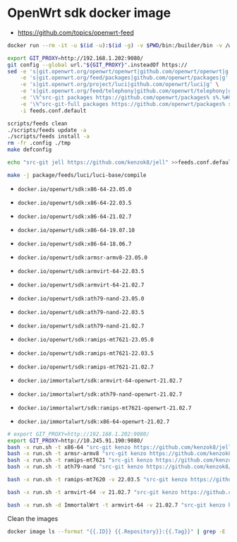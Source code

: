 # OpenWrt sdk docker image

- <https://github.com/topics/openwrt-feed>

```bash
docker run --rm -it -u $(id -u):$(id -g) -v $PWD/bin:/builder/bin -v /work/openwrt/dl:/builder/dl docker.io/openwrt/sdk:x86-64-23.05.0 bash

export GIT_PROXY=http://192.168.1.202:9080/
git config --global url."${GIT_PROXY}".insteadOf https://
sed -e 's|git.openwrt.org/openwrt/openwrt|github.com/openwrt/openwrt|g' \
    -e 's|git.openwrt.org/feed/packages|github.com/openwrt/packages|g' \
    -e 's|git.openwrt.org/project/luci|github.com/openwrt/luci|g' \
    -e 's|git.openwrt.org/feed/telephony|github.com/openwrt/telephony|g' \
    -e '\%^src-git packages https://github.com/openwrt/packages% s%.%#&%' \
    -e '\%^src-git-full packages https://github.com/openwrt/packages% s%.%#&%' \
    -i feeds.conf.default

scripts/feeds clean
./scripts/feeds update -a
./scripts/feeds install -a
rm -fr .config ./tmp
make defconfig

echo "src-git jell https://github.com/kenzok8/jell" >>feeds.conf.default

make -j package/feeds/luci/luci-base/compile
```

- `docker.io/openwrt/sdk:x86-64-23.05.0`
- `docker.io/openwrt/sdk:x86-64-22.03.5`
- `docker.io/openwrt/sdk:x86-64-21.02.7`
- `docker.io/openwrt/sdk:x86-64-19.07.10`
- `docker.io/openwrt/sdk:x86-64-18.06.7`

- `docker.io/openwrt/sdk:armsr-armv8-23.05.0`
- `docker.io/openwrt/sdk:armvirt-64-22.03.5`
- `docker.io/openwrt/sdk:armvirt-64-21.02.7`

- `docker.io/openwrt/sdk:ath79-nand-23.05.0`
- `docker.io/openwrt/sdk:ath79-nand-22.03.5`
- `docker.io/openwrt/sdk:ath79-nand-21.02.7`

- `docker.io/openwrt/sdk:ramips-mt7621-23.05.0`
- `docker.io/openwrt/sdk:ramips-mt7621-22.03.5`
- `docker.io/openwrt/sdk:ramips-mt7621-21.02.7`

- `docker.io/immortalwrt/sdk:armvirt-64-openwrt-21.02.7`
- `docker.io/immortalwrt/sdk:ath79-nand-openwrt-21.02.7`
- `docker.io/immortalwrt/sdk:ramips-mt7621-openwrt-21.02.7`
- `docker.io/immortalwrt/sdk:x86-64-openwrt-21.02.7`

```bash
# export GIT_PROXY=http://192.168.1.202:9080/
export GIT_PROXY=http://10.245.91.190:9080/
bash -x run.sh -t x86-64 "src-git kenzo https://github.com/kenzok8/jell;main"
bash -x run.sh -t armsr-armv8 "src-git kenzo https://github.com/kenzok8/jell;main"
bash -x run.sh -t ramips-mt7621 "src-git kenzo https://github.com/kenzok8/jell;main"
bash -x run.sh -t ath79-nand "src-git kenzo https://github.com/kenzok8/jell;main"

bash -x run.sh -t ramips-mt7620 -v 22.03.5 "src-git kenzo https://github.com/kenzok8/jell;main"

bash -x run.sh -t armvirt-64 -v 21.02.7 "src-git kenzo https://github.com/kenzok8/jell;main"

bash -x run.sh -d ImmortalWrt -t armvirt-64 -v 21.02.7 "src-git kenzo https://github.com/kenzok8/jell;main"
```

Clean the images

```bash
docker image ls --format "{{.ID}} {{.Repository}}:{{.Tag}}" | grep -E 'openwrt|immortalwrt' | cut -d" " -f1 | xargs docker image rm
```
